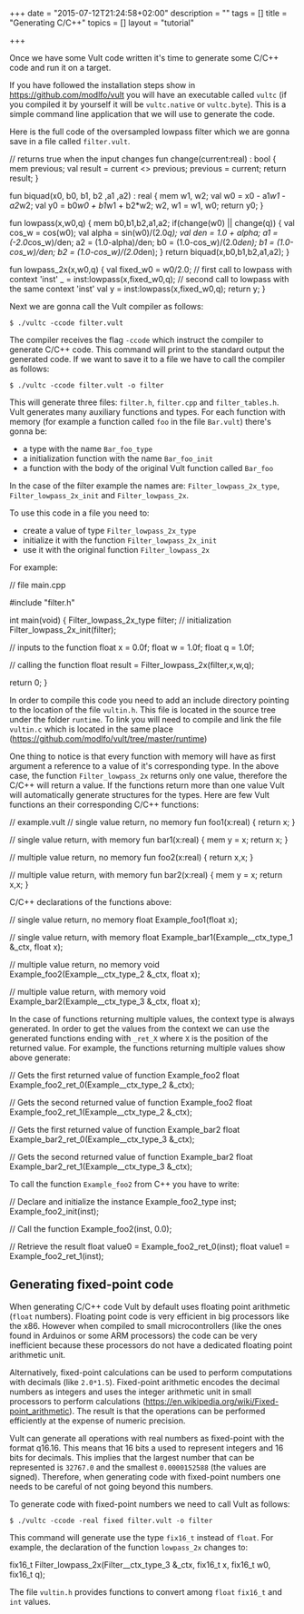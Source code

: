 +++
date = "2015-07-12T21:24:58+02:00"
description = ""
tags = []
title = "Generating C/C++"
topics = []
layout = "tutorial"

+++

Once we have some Vult code written it's time to generate some C/C++ code and run it on a target.

If you have followed the installation steps show in https://github.com/modlfo/vult you will have an executable called `vultc` (if you compiled it by yourself it will be `vultc.native` or `vultc.byte`). This is a simple command line application that we will use to generate the code.

Here is the full code of the oversampled lowpass filter which we are gonna save in a file called `filter.vult`.


<div class="vult_code" id="tut5-1">
// returns true when the input changes
fun change(current:real) : bool {
   mem previous;
   val result = current <> previous;
   previous = current;
   return result;
}

fun biquad(x0, b0, b1, b2 ,a1 ,a2) : real {
    mem w1, w2;
    val w0 = x0 - a1*w1 - a2*w2;
    val y0 = b0*w0 + b1*w1 + b2*w2;
    w2, w1 = w1, w0;
    return y0;
}

fun lowpass(x,w0,q) {
    mem b0,b1,b2,a1,a2;
    if(change(w0) || change(q)) {
        val cos_w = cos(w0);
        val alpha = sin(w0)/(2.0*q);
        val den =  1.0 + alpha;
        a1 = (-2.0*cos_w)/den;
        a2 = (1.0-alpha)/den;
        b0 = (1.0-cos_w)/(2.0*den);
        b1 = (1.0-cos_w)/den;
        b2 = (1.0-cos_w)/(2.0*den);
    }
    return biquad(x,b0,b1,b2,a1,a2);
}

fun lowpass_2x(x,w0,q) {
    val fixed_w0 = w0/2.0;
    // first call to lowpass with context 'inst'
    _  = inst:lowpass(x,fixed_w0,q);
    // second call to lowpass with the same context 'inst'
    val y = inst:lowpass(x,fixed_w0,q);
    return y;
}
</div>

Next we are gonna call the Vult compiler as follows:

```
$ ./vultc -ccode filter.vult
```

The compiler receives the flag `-ccode` which instruct the compiler to generate C/C++ code. This command will print to the standard output the generated code. If we want to save it to a file we have to call the compiler as follows:

```
$ ./vultc -ccode filter.vult -o filter
```

This will generate three files: `filter.h`, `filter.cpp` and `filter_tables.h`. Vult generates many auxiliary functions and types. For each function with memory (for example a function called `foo` in the file `Bar.vult`) there's gonna be:

- a type with the name `Bar_foo_type`
- a initialization function with the name `Bar_foo_init`
- a function with the body of the original Vult function called `Bar_foo`

In the case of the filter example the names are: `Filter_lowpass_2x_type`, `Filter_lowpass_2x_init` and `Filter_lowpass_2x`.

To use this code in a file you need to:

- create a value of type `Filter_lowpass_2x_type`
- initialize it with the function `Filter_lowpass_2x_init`
- use it with the original function `Filter_lowpass_2x`


For example:

<div class="c_code" id="tut5-2">// file main.cpp

#include "filter.h"

int main(void) {
   Filter_lowpass_2x_type filter;
   // initialization
   Filter_lowpass_2x_init(filter);

   // inputs to the function
   float x = 0.0f;
   float w = 1.0f;
   float q = 1.0f;

   // calling the function
   float result = Filter_lowpass_2x(filter,x,w,q);

   return 0;
}
</div>

In order to compile this code you need to add an include directory pointing to the location of the file `vultin.h`. This file is located in the source tree under the folder `runtime`. To link you will need to compile and link the file `vultin.c` which is located in the same place (https://github.com/modlfo/vult/tree/master/runtime)

One thing to notice is that every function with memory will have as first argument a reference to a value of it's corresponding type. In the above case, the function `Filter_lowpass_2x` returns only one value, therefore the C/C++ will return a value. If the functions return more than one value Vult will automatically generate structures for the types. Here are few Vult functions an their corresponding C/C++ functions:

<div class="vult_code" id="tut5-3">// example.vult
// single value return, no memory
fun foo1(x:real) {
	return x;
}

// single value return, with memory
fun bar1(x:real) {
	mem y = x;
	return x;
}

// multiple value return, no memory
fun foo2(x:real) {
	return x,x;
}

// multiple value return, with memory
fun bar2(x:real) {
	mem y = x;
	return x,x;
}
</div>

C/C++ declarations of the functions above:

<div class="c_code" id="tut5-4">
// single value return, no memory
float Example_foo1(float x);

// single value return, with memory
float Example_bar1(Example__ctx_type_1 &_ctx, float x);

// multiple value return, no memory
void Example_foo2(Example__ctx_type_2 &_ctx, float x);

// multiple value return, with memory
void Example_bar2(Example__ctx_type_3 &_ctx, float x);
</div>

In the case of functions returning multiple values, the context type is always generated. In order to get the values from the context we can use the generated functions ending with `_ret_X` where `X` is the position of the returned value. For example, the functions returning multiple values show above generate:

<div class="c_code" id="tut5-4.1">
// Gets the first returned value of function Example_foo2
float Example_foo2_ret_0(Example__ctx_type_2 &_ctx);

// Gets the second returned value of function Example_foo2
float Example_foo2_ret_1(Example__ctx_type_2 &_ctx);

// Gets the first returned value of function Example_bar2
float Example_bar2_ret_0(Example__ctx_type_3 &_ctx);

// Gets the second returned value of function Example_bar2
float Example_bar2_ret_1(Example__ctx_type_3 &_ctx);
</div>

To call the function `Example_foo2` from C++ you have to write:

<div class="c_code" id="tut5-4.2">
// Declare and initialize the instance
Example_foo2_type inst;
Example_foo2_init(inst);

// Call the function
Example_foo2(inst, 0.0);

// Retrieve the result
float value0 = Example_foo2_ret_0(inst);
float value1 = Example_foo2_ret_1(inst);

</div>


## Generating fixed-point code

When generating C/C++ code Vult by default uses floating point arithmetic (`float` numbers). Floating point code is very efficient in big processors like the x86. However when compiled to small microcontrollers (like the ones found in Arduinos or some ARM processors) the code can be very inefficient because these processors do not have a dedicated floating point arithmetic unit.

Alternatively, fixed-point calculations can be used to perform computations with decimals (like `2.0*1.5`). Fixed-point arithmetic encodes the decimal numbers as integers and uses the integer arithmetic unit in small processors to perform calculations (https://en.wikipedia.org/wiki/Fixed-point_arithmetic). The result is that the operations can be performed efficiently at the expense of numeric precision.

Vult can generate all operations with real numbers as fixed-point with the format q16.16. This means that 16 bits a used to represent integers and 16 bits for decimals. This implies that the largest number that can be represented is `32767.0` and the smallest `0.0000152588` (the values are signed). Therefore, when generating code with fixed-point numbers one needs to be careful of not going beyond this numbers.

To generate code with fixed-point numbers we need to call Vult as follows:

```
$ ./vultc -ccode -real fixed filter.vult -o filter
```

This command will generate use the type `fix16_t` instead of `float`. For example, the declaration of the function `lowpass_2x` changes to:

<div class="c_code" id="tut5-5">
fix16_t Filter_lowpass_2x(Filter__ctx_type_3 &_ctx, fix16_t x,
                          fix16_t w0, fix16_t q);
</div>

The file `vultin.h` provides functions to convert among `float` `fix16_t` and `int` values.


<script type="text/javascript" src="../../javascripts/external/ace/ace.js"></script>
<script type="text/javascript" src="../../javascripts/main.js"></script>